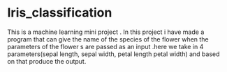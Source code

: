 # Iris_classification
This is a machine learning mini project . In this  project i have made a program that can give the name of the species of the flower when the parameters of the flower s are passed as an input .here we take in 4 parameters(sepal length, sepal width, petal length petal width) and based on that produce the output.
